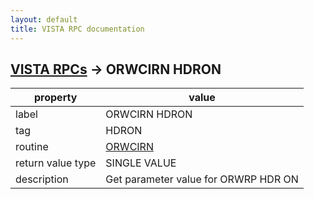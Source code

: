 ```yaml
---
layout: default
title: VISTA RPC documentation
---
```




## [VISTA RPCs](TableOfContent.md) &#8594; ORWCIRN HDRON 

 property | value 
--- | --- 
 label | ORWCIRN HDRON
 tag | HDRON
 routine | [ORWCIRN](http://code.osehra.org/dox/Routine_ORWCIRN_source.html)
 return value type | SINGLE VALUE
 description | Get parameter value for ORWRP HDR ON